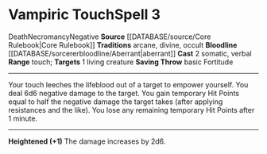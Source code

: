 ﻿---
actions: '[two-actions]'
area: null
bloodline: '[[DATABASE/sorcererbloodline/Aberrant|Aberrant]]'
component:
- Somatic
- Verbal
cost: null
deity: null
domain: null
duration: null
element: null
heighten: '+1'
heighten_level: 3, 4, 5, 6, 7, 8, 9, 10
id: '354'
lesson: null
level: '3'
mystery: null
name: Vampiric Touch
patron_theme: null
range: touch
rarity: Common
requirement: null
rus_type_level: null
saving_throw: basicFortitude
school: Necromancy
source: '[[DATABASE/source/Core Rulebook|Core Rulebook]]'
target: 1 living creature
tradition:
- Arcane
- Divine
- Occult
trait:
- '[[DATABASE/trait/Death|Death]]'
- '[[DATABASE/trait/Necromancy|Necromancy]]'
- '[[DATABASE/trait/Negative|Negative]]'
trigger: null
type: Spell

---
# Vampiric Touch<span class="item-type">Spell 3</span>

<span class="item-trait">Death</span><span class="item-trait">Necromancy</span><span class="item-trait">Negative</span>
**Source** [[DATABASE/source/Core Rulebook|Core Rulebook]] 
**Traditions** arcane, divine, occult
**Bloodline** [[DATABASE/sorcererbloodline/Aberrant|aberrant]]
**Cast** <span class="action-icon">2</span> somatic, verbal
**Range** touch; **Targets** 1 living creature
**Saving Throw** basic Fortitude

---
Your touch leeches the lifeblood out of a target to empower yourself. You deal 6d6 negative damage to the target. You gain temporary Hit Points equal to half the negative damage the target takes (after applying resistances and the like). You lose any remaining temporary Hit Points after 1 minute.

---
**Heightened (+1)** The damage increases by 2d6.